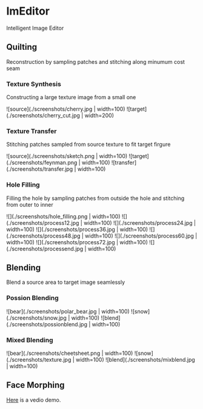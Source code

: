 # ImEditor

Intelligent Image Editor 

## Quilting

Reconstruction by sampling patches and stitching along minumum cost seam

### Texture Synthesis

Constructing a large texture image from a small one

![source](./screenshots/cherry.jpg | width=100) ![target](./screenshots/cherry_cut.jpg | width=200)

### Texture Transfer

Stitching patches sampled from source texture to fit target firgure

![source](./screenshots/sketch.png | width=100) ![target](./screenshots/feynman.png | width=100) ![transfer](./screenshots/transfer.jpg | width=100)

### Hole Filling

Filling the hole by sampling patches from outside the hole and stitching from outer to inner 

![](./screenshots/hole_filling.png | width=100) ![](./screenshots/process12.jpg | width=100) ![](./screenshots/process24.jpg | width=100) ![](./screenshots/process36.jpg | width=100)
![](./screenshots/process48.jpg | width=100) ![](./screenshots/process60.jpg | width=100) ![](./screenshots/process72.jpg | width=100) ![](./screenshots/processend.jpg | width=100)

## Blending 

Blend a source area to target image seamlessly

### Possion Blending

![bear](./screenshots/polar_bear.jpg | width=100) ![snow](./screenshots/snow.jpg | width=100) ![blend](./screenshots/possionblend.jpg | width=100)

### Mixed Blending

![bear](./screenshots/cheetsheet.png | width=100) ![snow](./screenshots/texture.jpg | width=100) ![blend](./screenshots/mixblend.jpg | width=100)


## Face Morphing

[Here](https://youtu.be/vI6KBtKDtrg) is a vedio demo.

